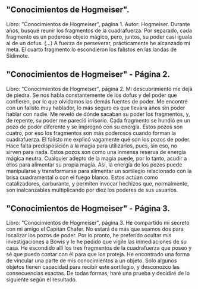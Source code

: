 ## "Conocimientos de Hogmeiser".
Libro: "Conocimientos de Hogmeiser", página 1.
Autor: Hogmeiser.
Durante años, busqué reunir los fragmentos de la cuadrafuerza. Por separado, cada fragmento es un poderoso objeto mágico, pero, juntos, su poder casi iguala al de un dofus.
(...)
A fuerza de perseverar, prácticamente he alcanzado mi meta. El cuarto fragmento lo escondieron los falistos en las landas de Sidimote.

## "Conocimientos de Hogmeiser" - Página 2.
Libro: "Conocimientos de Hogmeiser", página 2.
Mi descubrimiento me deja de piedra. Se nos habla constantemente de los dofus y del poder que confieren, por lo que olvidamos las demás fuentes de poder. Me encontré con un falisto muy hablador, lo más seguro es que llevara años sin poder hablar con nadie. Me reveló de dónde sacaban su poder los fragmentos, y, de repente, su poder me pareció irrisorio. Cada fragmento se hundió en un pozo de poder diferente y se impregnó con su energía. Estos pozos son cuatro, por eso los fragmentos son más poderosos cuando forman la cuadrafuerza.
El falisto me explicó vagamente qué son los pozos de poder. Hace falta predisposición a la magia para utilizarlos, pues, sin eso, no sirven para nada. Estos pozos son como una inmensa reserva de energía mágica neutra. Cualquier adepto de la magia puede, por lo tanto, acudir a ellos para alimentar su propia magia. Así, la energía de los pozos puede manipularse y transformarse para alimentar un sortilegio relacionado con la brisa cuadramental o con el fuego blanco. Estos actúan como catalizadores, carburante, y permiten invocar hechizos que, normalmente, son inalcanzables multiplicando por diez los poderes de sus usuarios.

## "Conocimientos de Hogmeiser" - Página 3.
Libro: "Conocimientos de Hogmeiser", página 3.
He compartido mi secreto con mi amigo el Capitán Chafer. No estará de más que seamos dos para localizar los pozos de poder. Por lo pronto, he preferido ocultar mis investigaciones a Bowis y le he pedido que vigile las inmediaciones de su casa. He escondido allí los tres fragmentos de la cuadrafuerza que poseo y sé que puedo contar con él para que los proteja.
He encontrado una forma de vincular una parte de mis conocimientos a un objeto. Solo algunos objetos tienen capacidad para recibir este sortilegio, y desconozco las consecuencias exactas. De todas formas, haré una prueba y decidiré de lo siguiente según el resultado.